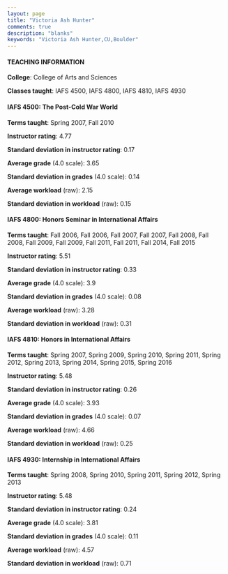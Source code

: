 ```yaml
---
layout: page
title: "Victoria Ash Hunter" 
comments: true
description: "blanks"
keywords: "Victoria Ash Hunter,CU,Boulder"
---
```

<head>
<script src="https://ajax.googleapis.com/ajax/libs/jquery/2.1.3/jquery.min.js"></script>
<script src="https://dl.dropboxusercontent.com/s/pc42nxpaw1ea4o9/highcharts.js?dl=0"></script>
<!-- <script src="../assets/js/highcharts.js"></script> -->
<style type="text/css">@font-face {
	font-family: "Bebas Neue";
	src: url(https://www.filehosting.org/file/details/544349/BebasNeue Regular.otf) format("opentype");
	}
	h1.Bebas { 
		font-family: "Bebas Neue", Verdana, Tahoma;
	}
</style>
</head>
	   
#### TEACHING INFORMATION

**College**: College of Arts and Sciences

**Classes taught**: IAFS 4500, IAFS 4800, IAFS 4810, IAFS 4930

#### IAFS 4500: The Post-Cold War World

**Terms taught**: Spring 2007, Fall 2010

**Instructor rating**: 4.77

**Standard deviation in instructor rating**: 0.17

**Average grade** (4.0 scale): 3.65

**Standard deviation in grades** (4.0 scale): 0.14

**Average workload** (raw): 2.15

**Standard deviation in workload** (raw): 0.15

#### IAFS 4800: Honors Seminar in International Affairs

**Terms taught**: Fall 2006, Fall 2006, Fall 2007, Fall 2007, Fall 2008, Fall 2008, Fall 2009, Fall 2009, Fall 2011, Fall 2011, Fall 2014, Fall 2015

**Instructor rating**: 5.51

**Standard deviation in instructor rating**: 0.33

**Average grade** (4.0 scale): 3.9

**Standard deviation in grades** (4.0 scale): 0.08

**Average workload** (raw): 3.28

**Standard deviation in workload** (raw): 0.31

#### IAFS 4810: Honors in International Affairs

**Terms taught**: Spring 2007, Spring 2009, Spring 2010, Spring 2011, Spring 2012, Spring 2013, Spring 2014, Spring 2015, Spring 2016

**Instructor rating**: 5.48

**Standard deviation in instructor rating**: 0.26

**Average grade** (4.0 scale): 3.93

**Standard deviation in grades** (4.0 scale): 0.07

**Average workload** (raw): 4.66

**Standard deviation in workload** (raw): 0.25

#### IAFS 4930: Internship in International Affairs

**Terms taught**: Spring 2008, Spring 2010, Spring 2011, Spring 2012, Spring 2013

**Instructor rating**: 5.48

**Standard deviation in instructor rating**: 0.24

**Average grade** (4.0 scale): 3.81

**Standard deviation in grades** (4.0 scale): 0.11

**Average workload** (raw): 4.57

**Standard deviation in workload** (raw): 0.71

